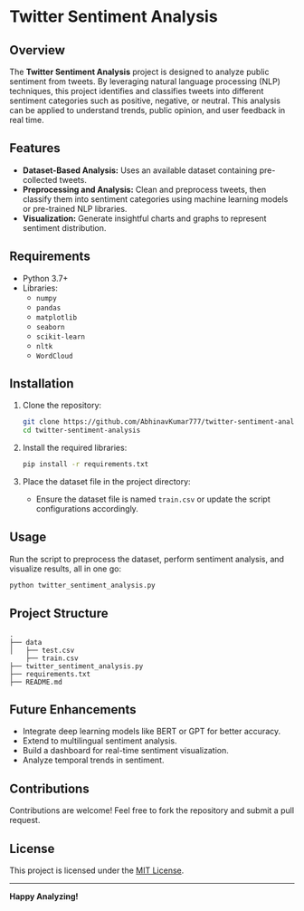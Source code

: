 # Twitter Sentiment Analysis

## Overview
The **Twitter Sentiment Analysis** project is designed to analyze public sentiment from tweets. By leveraging natural language processing (NLP) techniques, this project identifies and classifies tweets into different sentiment categories such as positive, negative, or neutral. This analysis can be applied to understand trends, public opinion, and user feedback in real time.

## Features
- **Dataset-Based Analysis:** Uses an available dataset containing pre-collected tweets.
- **Preprocessing and Analysis:** Clean and preprocess tweets, then classify them into sentiment categories using machine learning models or pre-trained NLP libraries.
- **Visualization:** Generate insightful charts and graphs to represent sentiment distribution.

## Requirements
- Python 3.7+
- Libraries:
  - `numpy`
  - `pandas`
  - `matplotlib`
  - `seaborn`
  - `scikit-learn`
  - `nltk`
  - `WordCloud`

## Installation
1. Clone the repository:
   ```bash
   git clone https://github.com/AbhinavKumar777/twitter-sentiment-analysis.git
   cd twitter-sentiment-analysis
   ```

2. Install the required libraries:
   ```bash
   pip install -r requirements.txt
   ```

3. Place the dataset file in the project directory:
   - Ensure the dataset file is named `train.csv` or update the script configurations accordingly.

## Usage
Run the script to preprocess the dataset, perform sentiment analysis, and visualize results, all in one go:
   ```bash
   python twitter_sentiment_analysis.py
   ```

## Project Structure
```
.
├── data
│   ├── test.csv
    ├── train.csv
├── twitter_sentiment_analysis.py
├── requirements.txt
├── README.md
```

## Future Enhancements
- Integrate deep learning models like BERT or GPT for better accuracy.
- Extend to multilingual sentiment analysis.
- Build a dashboard for real-time sentiment visualization.
- Analyze temporal trends in sentiment.

## Contributions
Contributions are welcome! Feel free to fork the repository and submit a pull request.

## License
This project is licensed under the [MIT License](LICENSE).

---

**Happy Analyzing!**